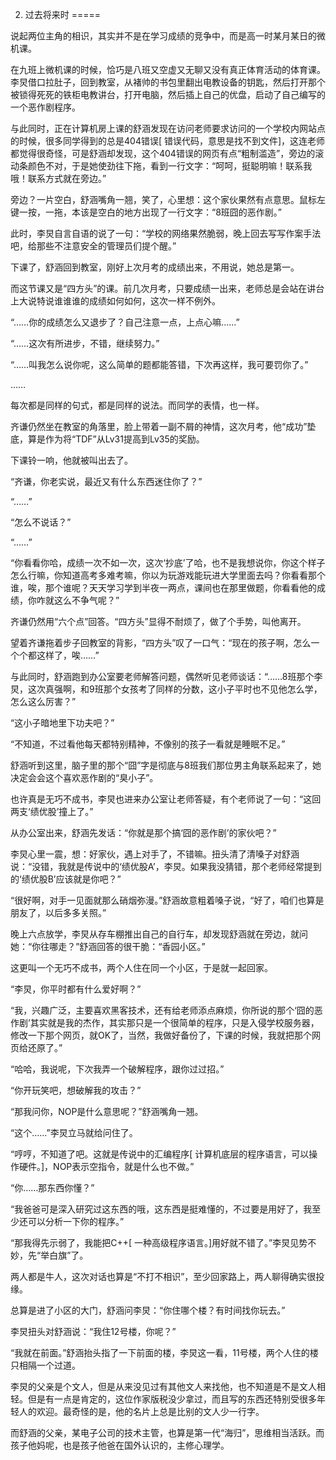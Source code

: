 2. 过去将来时
=====

说起两位主角的相识，其实并不是在学习成绩的竞争中，而是高一时某月某日的微机课。

在九班上微机课的时候，恰巧是八班又空虚又无聊又没有真正体育活动的体育课。李炅借口拉肚子，回到教室，从褚帅的书包里翻出电教设备的钥匙，然后打开那个被锁得死死的铁柜电教讲台，打开电脑，然后插上自己的优盘，启动了自己编写的一个恶作剧程序。

与此同时，正在计算机房上课的舒涵发现在访问老师要求访问的一个学校内网站点的时候，很多同学得到的总是404错误[  错误代码，意思是找不到文件]，这连老师都觉得很奇怪，可是舒涵却发现，这个404错误的网页有点“粗制滥造”，旁边的滚动条颜色不对，于是她使劲往下拖，看到一行文字：“呵呵，挺聪明嘛！联系我哦！联系方式就在旁边。”

旁边？一片空白，舒涵嘴角一翘，笑了，心里想：这个家伙果然有点意思。鼠标左键一按，一拖，本该是空白的地方出现了一行文字：“8班囧的恶作剧。”

此时，李炅自言自语的说了一句：“学校的网络果然脆弱，晚上回去写写作案手法吧，给那些不注意安全的管理员们提个醒。”

下课了，舒涵回到教室，刚好上次月考的成绩出来，不用说，她总是第一。

而这节课又是“四方头”的课。前几次月考，只要成绩一出来，老师总是会站在讲台上大说特说谁谁谁的成绩如何如何，这次一样不例外。

“……你的成绩怎么又退步了？自己注意一点，上点心嘛……”

“……这次有所进步，不错，继续努力。”

“……叫我怎么说你呢，这么简单的题都能答错，下次再这样，我可要罚你了。”

……

每次都是同样的句式，都是同样的说法。而同学的表情，也一样。

齐谦仍然坐在教室的角落里，脸上带着一副不屑的神情，这次月考，他“成功”垫底，算是作为将“TDF”从Lv31提高到Lv35的奖励。

下课铃一响，他就被叫出去了。

“齐谦，你老实说，最近又有什么东西迷住你了？”

“……”

“怎么不说话？”

“……”

“你看看你哈，成绩一次不如一次，这次‘抄底’了哈，也不是我想说你，你这个样子怎么行嘛，你知道高考多难考嘛，你以为玩游戏能玩进大学里面去吗？你看看那个谁，唉，那个谁呢？天天学习学到半夜一两点，课间也在那里做题，你看看他的成绩，你咋就这么不争气呢？”

齐谦仍然用“六个点”回答。“四方头”显得不耐烦了，做了个手势，叫他离开。

望着齐谦拖着步子回教室的背影，“四方头”叹了一口气：“现在的孩子啊，怎么一个个都这样了，唉……”

与此同时，舒涵跑到办公室要老师解答问题，偶然听见老师谈话：“……8班那个李炅，这次真强啊，和9班那个女孩考了同样的分数，这小子平时也不见他怎么学，怎么这么厉害？”

“这小子暗地里下功夫吧？”

“不知道，不过看他每天都特别精神，不像别的孩子一看就是睡眠不足。”

舒涵听到这里，脑子里的那个“囧”字是彻底与8班我们那位男主角联系起来了，她决定会会这个喜欢恶作剧的“臭小子”。

也许真是无巧不成书，李炅也进来办公室让老师答疑，有个老师说了一句：“这回两支‘绩优股’撞上了。”

从办公室出来，舒涵先发话：“你就是那个搞‘囧的恶作剧’的家伙吧？”

李炅心里一震，想：好家伙，遇上对手了，不错嘛。扭头清了清嗓子对舒涵说：“没错，我就是传说中的‘绩优股A’，李炅。如果我没猜错，那个老师经常提到的‘绩优股B’应该就是你吧？”

“很好啊，对手一见面就那么硝烟弥漫。”舒涵故意粗着嗓子说，“好了，咱们也算是朋友了，以后多多关照。”

晚上六点放学，李炅从存车棚推出自己的自行车，却发现舒涵就在旁边，就问她：“你往哪走？”舒涵回答的很干脆：“香园小区。”

这更叫一个无巧不成书，两个人住在同一个小区，于是就一起回家。

“李炅，你平时都有什么爱好啊？”

“我，兴趣广泛，主要喜欢黑客技术，还有给老师添点麻烦，你所说的那个‘囧的恶作剧’其实就是我的杰作，其实那只是一个很简单的程序，只是入侵学校服务器，修改一下那个网页，就OK了，当然，我做好备份了，下课的时候，我就把那个网页给还原了。”

“哈哈，我说呢，下次我弄一个破解程序，跟你过过招。”

“你开玩笑吧，想破解我的攻击？”

“那我问你，NOP是什么意思呢？”舒涵嘴角一翘。

“这个……”李炅立马就给问住了。

“哼哼，不知道了吧。这就是传说中的汇编程序[  计算机底层的程序语言，可以操作硬件。]，NOP表示空指令，就是什么也不做。”

“你……那东西你懂？”

“我爸爸可是深入研究过这东西的哦，这东西是挺难懂的，不过要是用好了，我至少还可以分析一下你的程序。”

“那我得先示弱了，我能把C++[ 一种高级程序语言。]用好就不错了。”李炅见势不妙，先“举白旗”了。

两人都是牛人，这次对话也算是“不打不相识”，至少回家路上，两人聊得确实很投缘。

总算是进了小区的大门，舒涵问李炅：“你住哪个楼？有时间找你玩去。”

李炅扭头对舒涵说：“我住12号楼，你呢？”

“我就在前面。”舒涵抬头指了一下前面的楼，李炅这一看，11号楼，两个人住的楼只相隔一个过道。

李炅的父亲是个文人，但是从来没见过有其他文人来找他，也不知道是不是文人相轻。但是有一点是肯定的，这位作家版税没少拿过，而且写的东西还特别受很多年轻人的欢迎。最奇怪的是，他的名片上总是比别的文人少一行字。

而舒涵的父亲，某电子公司的技术主管，也算是第一代“海归”，思维相当活跃。而孩子他妈呢，也是孩子他爸在国外认识的，主修心理学。


